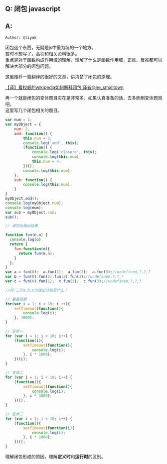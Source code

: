 ## Q: 闭包 javascript

## A: 

`Author: @liyuk`

闭包这个东西，无疑是js中最为坑的一个地方。   
暂时不想写了，高程和相关资料很多。  
重点是对于函数构成作用域的理解，理解了什么是函数作用域，正推、反推都可以解决大部分的闭包问题。

这里推荐一篇翻译的很好的文章，讲清楚了闭包的原理。

[【译】看权威的wikipedia如何解释闭包 译者@ne_smalltown](https://segmentfault.com/a/1190000007386162)

再一个就是闭包的变体题目实在是非常多，如果认真准备的话，去多刷刷变体题目吧。   
这里写几个闭包相关的题目。

```js
var num = 1;
var myObject = {
    num: 2,
    add: function() {
        this.num = 3;
		console.log('add', this);
        (function() {
			console.log('closure', this);
            console.log(this.num);
            this.num = 4;
        })();
        console.log(this.num);
    },
    sub: function() {
        console.log(this.num);
    }
}
myObject.add();
console.log(myObject.num);
console.log(num);
var sub = myObject.sub;
sub();

// 请写出输出结果
```

```js
function fun(n,o) {
  console.log(o)
  return {
    fun:function(m){
      return fun(m,n);
    }
  };
}
var a = fun(0);  a.fun(1);  a.fun(2);  a.fun(3);//undefined,?,?,?
var b = fun(0).fun(1).fun(2).fun(3);//undefined,?,?,?
var c = fun(0).fun(1);  c.fun(2);  c.fun(3);//undefined,?,?,?

//问:三行a,b,c的输出分别是什么？
```

```js
// 最基础题
for(var i = 1; i < 10; i ++){
    setTimeout(function(){
        console.log(i);
    }, 1000);
}

// 变体一
for (var i = 1; i < 10; i++) {
    (function(i){
        setTimeout(function(){
            console.log(i);
        }, i * 1000);
    })(i);
}

// 变体二
for (var i = 1; i < 10; i++) {
    (function(){
        setTimeout(function(){
            console.log(i);
        }, i * 1000);
    })();
}

// 变体三
for (var i = 1; i < 10; i++) {
    (function(){
        setTimeout(function(i){
            console.log(i);
        }, i * 1000);
    })();
}
```

理解闭包形成的原因，理解**定义时**和**运行时**的区别。
